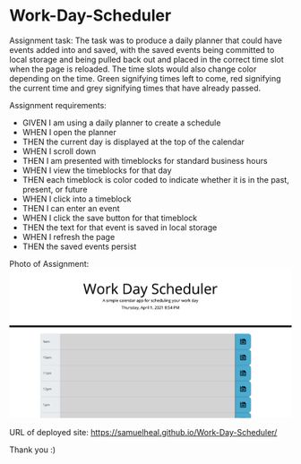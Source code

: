 # Work-Day-Scheduler

Assignment task:
The task was to produce a daily planner that could have events added into and saved, with the saved events being committed to local storage and being pulled back out and placed in the correct time slot when the page is reloaded. The time slots would also change color depending on the time. Green signifying times left to come, red signifying the current time and grey signifying times that have already passed.

Assignment requirements:
- GIVEN I am using a daily planner to create a schedule
- WHEN I open the planner
- THEN the current day is displayed at the top of the calendar
- WHEN I scroll down
- THEN I am presented with timeblocks for standard business hours
- WHEN I view the timeblocks for that day
- THEN each timeblock is color coded to indicate whether it is in the past, present, or future
- WHEN I click into a timeblock
- THEN I can enter an event
- WHEN I click the save button for that timeblock
- THEN the text for that event is saved in local storage
- WHEN I refresh the page
- THEN the saved events persist

Photo of Assignment:
![screenshot](pic.png)

URL of deployed site:
https://samuelheal.github.io/Work-Day-Scheduler/

Thank you :)